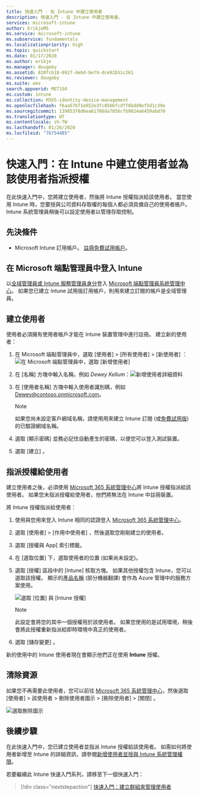 ```yaml
---
title: 快速入門 - 在 Intune 中建立使用者
description: 快速入門 - 在 Intune 中建立使用者。
services: microsoft-intune
author: ErikjeMS
ms.service: microsoft-intune
ms.subservice: fundamentals
ms.localizationpriority: high
ms.topic: quickstart
ms.date: 01/17/2020
ms.author: erikje
ms.manager: dougeby
ms.assetid: 820fcb18-0927-4ebd-be79-dce92b51c261
ms.reviewer: dougeby
ms.suite: ems
search.appverid: MET150
ms.custom: intune
ms.collection: M365-identity-device-management
ms.openlocfilehash: f6aa57b71e052e3fc8566fcdff8bdd9ef5d1c39e
ms.sourcegitcommit: 139853f8d6ea61786da7056cfb9024a6459abd70
ms.translationtype: HT
ms.contentlocale: zh-TW
ms.lasthandoff: 01/26/2020
ms.locfileid: "76754485"
---
```

# <a name="quickstart-create-a-user-in-intune-and-assign-the-user-a-license"></a>快速入門：在 Intune 中建立使用者並為該使用者指派授權

在此快速入門中，您將建立使用者，然後將 Intune 授權指派給該使用者。 當您使用 Intune 時，您要授與公司資料存取權的每個人都必須具備自己的使用者帳戶。 Intune 系統管理員稍後可以設定使用者以管理存取控制。

## <a name="prerequisites"></a>先決條件

- Microsoft Intune 訂用帳戶。 [註冊免費試用帳戶](../fundamentals/free-trial-sign-up.md)。

## <a name="sign-in-to-intune-in-microsoft-endpoint-manager"></a>在 Microsoft 端點管理員中登入 Intune

以[全域管理員或 Intune 服務管理員身分](users-add.md#types-of-administrators)登入 [Microsoft 端點管理員系統管理中心](https://go.microsoft.com/fwlink/?linkid=2109431)。 如果您已建立 Intune 試用版訂用帳戶，則用來建立訂閱的帳戶是全域管理員。

## <a name="create-a-user"></a>建立使用者

使用者必須擁有使用者帳戶才能在 Intune 裝置管理中進行註冊。 建立新的使用者：

1. 在 Microsoft 端點管理員中，選取 [使用者]  > [所有使用者]  > [新使用者]  ：![在 Microsoft 端點管理員中，選取 [新增使用者]](./media/quickstart-create-user/create-user.png)
2. 在 [名稱]  方塊中輸入名稱，例如 *Dewey Kellum*：![新增使用者詳細資料](./media/quickstart-create-user/create-user-02.png)
3. 在 [使用者名稱]  方塊中輸入使用者識別碼，例如 Dewey@contoso.onmicrosoft.com。

    > [!NOTE]
    > 如果您尚未設定客戶網域名稱，請使用用來建立 Intune 訂閱 (或[免費試用版](free-trial-sign-up.md#sign-up-for-a-microsoft-intune-free-trial)) 的已驗證網域名稱。 

4. 選取 [顯示密碼]  並務必記住自動產生的密碼，以便您可以登入測試裝置。
5. 選取 [建立]  。

## <a name="assign-a-license-to-the-user"></a>指派授權給使用者

建立使用者之後，必須使用 [Microsoft 365 系統管理中心](https://go.microsoft.com/fwlink/p/?LinkId=698854)將 Intune 授權指派給該使用者。 如果您未指派授權給使用者，他們將無法在 Intune 中註冊裝置。

將 Intune 授權指派給使用者：

1. 使用與您用來登入 Intune 相同的認證登入 [Microsoft 365 系統管理中心](https://go.microsoft.com/fwlink/p/?LinkId=698854)。
2. 選取 [使用者]   > [作用中使用者]  ，然後選取您剛剛建立的使用者。
3. 選取 [授權與 App]  索引標籤。
4. 在 [選取位置]  下，選取使用者的位置 (如果尚未設定)。
2. 選取 [授權]  區段中的 [Intune]  核取方塊。 如果其他授權包含 Intune，您可以選取該授權。 顯示的[產品名稱](https://docs.microsoft.com/azure/active-directory/users-groups-roles/licensing-service-plan-reference) \(部分機器翻譯\) 會作為 Azure 管理中的服務方案使用。

    ![選取 [位置] 與 [Intune 授權]](./media/quickstart-create-user/create-user-03.png)

   > [!NOTE]
   > 此設定會將您的其中一個授權用於該使用者。 如果您使用的是試用環境，稍後會將此授權重新指派給即時環境中真正的使用者。

6. 選取 [儲存變更]  。

新的使用中的 Intune 使用者現在會顯示他們正在使用 **Intune** 授權。

## <a name="clean-up-resources"></a>清除資源

如果您不再需要此使用者，您可以前往 [Microsoft 365 系統管理中心](https://go.microsoft.com/fwlink/p/?LinkId=698854)，然後選取 [使用者]   > 該使用者   > 刪除使用者圖示   > [刪除使用者]   > [關閉]  。

   ![選取刪除圖示](./media/quickstart-create-user/create-user-04.png)

## <a name="next-steps"></a>後續步驟

在此快速入門中，您已建立使用者並指派 Intune 授權給該使用者。 如需如何將使用者新增至 Intune 的詳細資訊，請參閱[新增使用者並授與 Intune 系統管理權限](users-add.md)。

若要繼續此 Intune 快速入門系列，請移至下一個快速入門：

> [!div class="nextstepaction"]
> [快速入門：建立群組來管理使用者](../quickstart-create-group.md)
